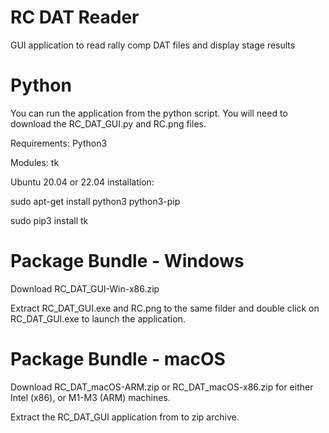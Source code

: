 # RC DAT Reader
GUI application to read rally comp DAT files and display stage results 

# Python
You can run the application from the python script. You will need to download the RC_DAT_GUI.py and RC.png files. 

Requirements:
Python3

Modules:
tk

Ubuntu 20.04 or 22.04 installation:

sudo apt-get install python3 python3-pip

sudo pip3 install tk

# Package Bundle - Windows
Download RC_DAT_GUI-Win-x86.zip

Extract RC_DAT_GUI.exe and RC.png to the same filder and double click on RC_DAT_GUI.exe to launch the application. 

# Package Bundle - macOS
Download RC_DAT_macOS-ARM.zip or RC_DAT_macOS-x86.zip for either Intel (x86), or M1-M3 (ARM) machines.

Extract the RC_DAT_GUI application from to zip archive.
